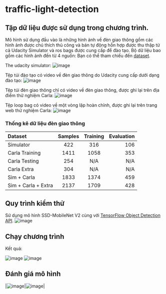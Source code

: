 # traffic-light-detection
## Tập dữ liệu được sử dụng trong chương trình.
Mô hình sử dụng đầu vào là những hình ảnh về đèn giao thông gồm các hình ảnh được chú thích thủ công và bán tự động hỗn hợp được thu thập từ cả Udacity Simulator và ros bags được cung cấp để đào tạo.
Bộ dữ liệu bao gồm các hình ảnh đến từ 4 nguồn:
Bạn có thể tham chiếu đến [dataset](https://drive.google.com/drive/folders/1NXqHTnjVC1tPjAB5DajGc30uWk5VPy7C).

The udacity simulator:
![image](https://user-images.githubusercontent.com/122681319/228896815-ad819b84-4fc6-432b-9588-acfd391cfaae.png)

Tệp túi đào tạo có video về đèn giao thông do Udacity cung cấp dưới dạng đào tạo:
![image](https://user-images.githubusercontent.com/122681319/228896837-269334fb-a8c5-4475-9e60-eba80fb86416.png)

Tệp túi đèn giao thông chỉ có video về đèn giao thông, được ghi lại trên địa điểm thử nghiệm Carla:
![image](https://user-images.githubusercontent.com/122681319/228896899-2f93829e-8deb-46f2-8e08-121bd0208443.png)

Tệp loop bag có video về một vòng lặp hoàn chỉnh, được ghi lại trên trang web thử nghiệm Carla:
![image](https://user-images.githubusercontent.com/122681319/228896978-256bd963-76da-4d7a-b3f3-a77b0b51addd.png)

### Thống kê dữ liệu đèn giao thông

|       Dataset         | Samples | Training | Evaluation |
|:----------------------|:-------:|:--------:|-----------:|
|  Simulator            |  422    |    316   |    106     |
|  Carla Training       |  1411   |    1058  |    353     |
|  Carla Testing        |  254    |    N/A   |    N/A     |
|  Carla Extra          |  304    |    N/A   |    N/A     |
|  Sim + Carla          |  1833   |    1374  |    459     |
|  Sim + Carla + Extra  |  2137   |    1709  |    428     |

## Quy trình kiểm thử
Sử dụng mô hình SSD-MobileNet V2 cùng với [TensorFlow Object Detection API](https://github.com/TensorFlow/models/tree/master/research/object_detection).
![image](https://user-images.githubusercontent.com/122681319/228903409-b8d0cb20-b22f-4d2a-9b02-aed00ffaf88f.png)

## Chạy chương trình
Kết quả:

![image](https://user-images.githubusercontent.com/122681319/228903884-0b39b0ab-1717-41e2-b0ec-942b79541e0c.png)
![image](https://user-images.githubusercontent.com/122681319/228903935-faa1512a-4a84-4eb8-a877-274dc73d8d2c.png)

## Đánh giá mô hình
|![image](https://user-images.githubusercontent.com/122681319/228904244-b7495808-fe71-43d4-a779-abb470464b0b.png)|![image](https://user-images.githubusercontent.com/122681319/228904277-04f7fd9d-6176-4c86-81ea-132e677c7755.png)|


